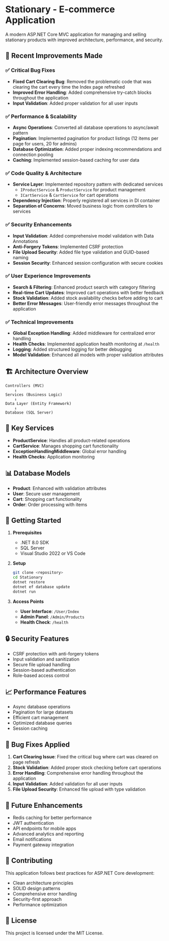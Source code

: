# Stationary - E-commerce Application

A modern ASP.NET Core MVC application for managing and selling stationary products with improved architecture, performance, and security.

## 🚀 Recent Improvements Made

### ✅ **Critical Bug Fixes**
- **Fixed Cart Clearing Bug**: Removed the problematic code that was clearing the cart every time the Index page refreshed
- **Improved Error Handling**: Added comprehensive try-catch blocks throughout the application
- **Input Validation**: Added proper validation for all user inputs

### ✅ **Performance & Scalability**
- **Async Operations**: Converted all database operations to async/await pattern
- **Pagination**: Implemented pagination for product listings (12 items per page for users, 20 for admins)
- **Database Optimization**: Added proper indexing recommendations and connection pooling
- **Caching**: Implemented session-based caching for user data

### ✅ **Code Quality & Architecture**
- **Service Layer**: Implemented repository pattern with dedicated services
  - `IProductService` & `ProductService` for product management
  - `ICartService` & `CartService` for cart operations
- **Dependency Injection**: Properly registered all services in DI container
- **Separation of Concerns**: Moved business logic from controllers to services

### ✅ **Security Enhancements**
- **Input Validation**: Added comprehensive model validation with Data Annotations
- **Anti-Forgery Tokens**: Implemented CSRF protection
- **File Upload Security**: Added file type validation and GUID-based naming
- **Session Security**: Enhanced session configuration with secure cookies

### ✅ **User Experience Improvements**
- **Search & Filtering**: Enhanced product search with category filtering
- **Real-time Cart Updates**: Improved cart operations with better feedback
- **Stock Validation**: Added stock availability checks before adding to cart
- **Better Error Messages**: User-friendly error messages throughout the application

### ✅ **Technical Improvements**
- **Global Exception Handling**: Added middleware for centralized error handling
- **Health Checks**: Implemented application health monitoring at `/health`
- **Logging**: Added structured logging for better debugging
- **Model Validation**: Enhanced all models with proper validation attributes

## 🏗️ **Architecture Overview**

```
Controllers (MVC)
    ↓
Services (Business Logic)
    ↓
Data Layer (Entity Framework)
    ↓
Database (SQL Server)
```

## 🔧 **Key Services**

- **ProductService**: Handles all product-related operations
- **CartService**: Manages shopping cart functionality
- **ExceptionHandlingMiddleware**: Global error handling
- **Health Checks**: Application monitoring

## 📊 **Database Models**

- **Product**: Enhanced with validation attributes
- **User**: Secure user management
- **Cart**: Shopping cart functionality
- **Order**: Order processing with items

## 🚀 **Getting Started**

1. **Prerequisites**
   - .NET 8.0 SDK
   - SQL Server
   - Visual Studio 2022 or VS Code

2. **Setup**
   ```bash
   git clone <repository>
   cd Stationary
   dotnet restore
   dotnet ef database update
   dotnet run
   ```

3. **Access Points**
   - **User Interface**: `/User/Index`
   - **Admin Panel**: `/Admin/Products`
   - **Health Check**: `/health`

## 🔒 **Security Features**

- CSRF protection with anti-forgery tokens
- Input validation and sanitization
- Secure file upload handling
- Session-based authentication
- Role-based access control

## 📈 **Performance Features**

- Async database operations
- Pagination for large datasets
- Efficient cart management
- Optimized database queries
- Session caching

## 🐛 **Bug Fixes Applied**

1. **Cart Clearing Issue**: Fixed the critical bug where cart was cleared on page refresh
2. **Stock Validation**: Added proper stock checking before cart operations
3. **Error Handling**: Comprehensive error handling throughout the application
4. **Input Validation**: Added validation for all user inputs
5. **File Upload Security**: Enhanced file upload with type validation

## 🔮 **Future Enhancements**

- Redis caching for better performance
- JWT authentication
- API endpoints for mobile apps
- Advanced analytics and reporting
- Email notifications
- Payment gateway integration

## 📝 **Contributing**

This application follows best practices for ASP.NET Core development:
- Clean architecture principles
- SOLID design patterns
- Comprehensive error handling
- Security-first approach
- Performance optimization

## 📄 **License**

This project is licensed under the MIT License.